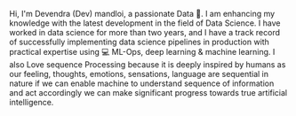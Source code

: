 Hi, I'm Devendra (Dev) mandloi, a passionate Data 🥼. I am enhancing my knowledge with the latest development in the field of Data Science. I have worked in data science for more than two years, and I have a track record of successfully implementing data science pipelines in production with practical expertise using 💻 ML-Ops, deep learning & machine learning. I also Love sequence Processing because it is deeply inspired by humans as our feeling, thoughts, emotions, sensations, language are sequential in nature if we can enable machine to understand sequence of information and act accordingly we can make significant progress towards true artificial intelligence.
<!---
Devmandloi0000/Devmandloi0000 is a ✨ special ✨ repository because its `README.md` (this file) appears on your GitHub profile.
You can click the Preview link to take a look at your changes.
--->
